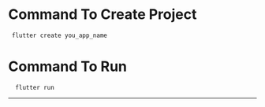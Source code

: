 # Command To Create Project
     flutter create you_app_name
# Command To Run
      flutter run
--------------------------
